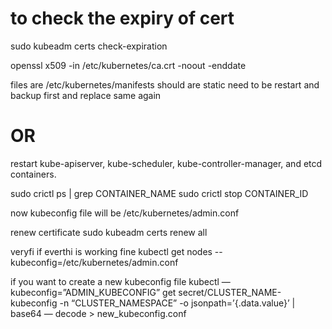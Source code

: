 # to check the expiry of cert 

sudo kubeadm certs check-expiration

openssl x509 -in /etc/kubernetes/ca.crt -noout -enddate


files are /etc/kubernetes/manifests should are static need to be restart and backup first and replace same again
   # OR 
restart kube-apiserver, kube-scheduler, kube-controller-manager, and etcd containers.

sudo crictl ps | grep CONTAINER_NAME
sudo crictl stop CONTAINER_ID


now kubeconfig file will be 
/etc/kubernetes/admin.conf


renew certificate
sudo kubeadm certs renew all



veryfi if everthi is working fine
kubectl get nodes --kubeconfig=/etc/kubernetes/admin.conf



if you want to create a new kubeconfig file
kubectl — kubeconfig=”ADMIN_KUBECONFIG” get secret/CLUSTER_NAME-kubeconfig -n “CLUSTER_NAMESPACE” -o jsonpath=’{.data.value}’ | base64 — decode > new_kubeconfig.conf

